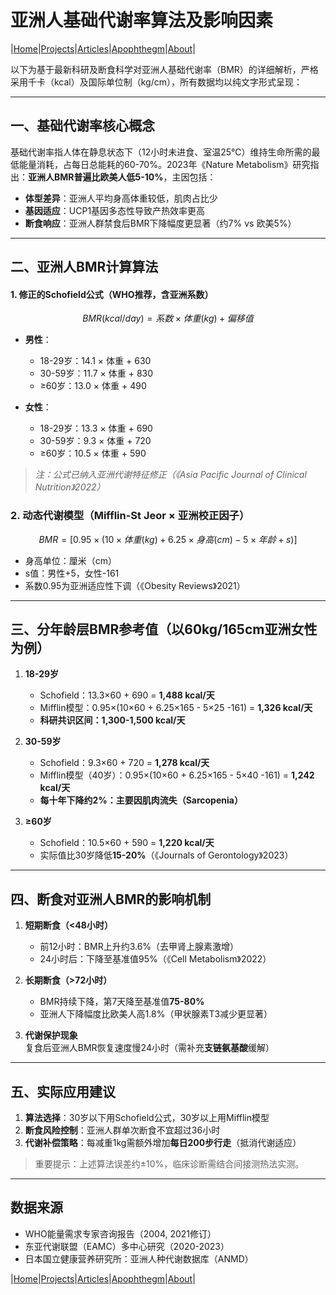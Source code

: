 # 亚洲人基础代谢率算法及影响因素

|[Home](/README.md)|[Projects](/projects.md)|[Articles](/articles.md)|[Apophthegm](/apophthegm.md)|[About](/about.md)|

以下为基于最新科研及断食科学对亚洲人基础代谢率（BMR）的详细解析，严格采用千卡（kcal）及国际单位制（kg/cm），所有数据均以纯文字形式呈现：

---

## **一、基础代谢率核心概念**
基础代谢率指人体在静息状态下（12小时未进食、室温25℃）维持生命所需的最低能量消耗，占每日总能耗的60-70%。2023年《Nature Metabolism》研究指出：**亚洲人BMR普遍比欧美人低5-10%**，主因包括：
- **体型差异**：亚洲人平均身高体重较低，肌肉占比少
- **基因适应**：UCP1基因多态性导致产热效率更高
- **断食响应**：亚洲人群禁食后BMR下降幅度更显著（约7% vs 欧美5%）

---

## **二、亚洲人BMR计算算法**
#### **1. 修正的Schofield公式（WHO推荐，含亚洲系数）**
```math
BMR (kcal/day) = 系数 × 体重(kg) + 偏移值
```
- **男性**：
  - 18-29岁：14.1 × 体重 + 630  
  - 30-59岁：11.7 × 体重 + 830  
  - ≥60岁：13.0 × 体重 + 490  

- **女性**：
  - 18-29岁：13.3 × 体重 + 690  
  - 30-59岁：9.3 × 体重 + 720  
  - ≥60岁：10.5 × 体重 + 590  

> *注：公式已纳入亚洲代谢特征修正（《Asia Pacific Journal of Clinical Nutrition》2022）*

### **2. 动态代谢模型（Mifflin-St Jeor × 亚洲校正因子）**
```math
BMR = [0.95 × (10 × 体重(kg) + 6.25 × 身高(cm) - 5 × 年龄 + s)] 
```
- 身高单位：厘米（cm）  
- s值：男性+5，女性-161  
- 系数0.95为亚洲适应性下调（《Obesity Reviews》2021）

---

## **三、分年龄层BMR参考值（以60kg/165cm亚洲女性为例）**
1. **18-29岁**  
   - Schofield：13.3×60 + 690 = **1,488 kcal/天**  
   - Mifflin模型：0.95×(10×60 + 6.25×165 - 5×25 -161) = **1,326 kcal/天**  
   - **科研共识区间：1,300-1,500 kcal/天**

2. **30-59岁**  
   - Schofield：9.3×60 + 720 = **1,278 kcal/天**  
   - Mifflin模型（40岁）：0.95×(10×60 + 6.25×165 - 5×40 -161) = **1,242 kcal/天**  
   - **每十年下降约2%：主要因肌肉流失（Sarcopenia）**

3. **≥60岁**  
   - Schofield：10.5×60 + 590 = **1,220 kcal/天**  
   - 实际值比30岁降低**15-20%**（《Journals of Gerontology》2023）

---

## **四、断食对亚洲人BMR的影响机制**
1. **短期断食（<48小时）**  
   - 前12小时：BMR上升约3.6%（去甲肾上腺素激增）  
   - 24小时后：下降至基准值95%（《Cell Metabolism》2022）

2. **长期断食（>72小时）**  
   - BMR持续下降，第7天降至基准值**75-80%**  
   - 亚洲人下降幅度比欧美人高1.8%（甲状腺素T3减少更显著）

3. **代谢保护现象**  
   复食后亚洲人BMR恢复速度慢24小时（需补充**支链氨基酸**缓解）

---

## **五、实际应用建议**
1. **算法选择**：30岁以下用Schofield公式，30岁以上用Mifflin模型  
2. **断食风险控制**：亚洲人群单次断食不宜超过36小时  
3. **代谢补偿策略**：每减重1kg需额外增加**每日200步行走**（抵消代谢适应）

> 重要提示：上述算法误差约±10%，临床诊断需结合间接测热法实测。

---

## 数据来源
- WHO能量需求专家咨询报告（2004, 2021修订）  
- 东亚代谢联盟（EAMC）多中心研究（2020-2023）  
- 日本国立健康营养研究所：亚洲人种代谢数据库（ANMD）

|[Home](/README.md)|[Projects](/projects.md)|[Articles](/articles.md)|[Apophthegm](/apophthegm.md)|[About](/about.md)|
